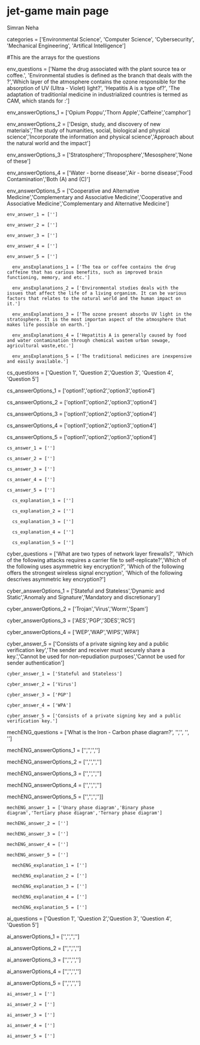 # jet-game main page
Simran
Neha

categories = ['Environmental Science', 'Computer Science', 'Cybersecurity', 'Mechanical Engineering', 'Artifical Intelligence']

#This are the arrays for the questions

env_questions = ['Name the drug associated with the plant source tea or coffee.', 'Environmental studies is defined as the branch that deals with the ?','Which layer of the atmosphere contains the ozone responsible for the absorption of UV (Ultra - Violet) light?', 'Hepatitis A is a type of?', 'The adaptation of traditionlal medicine in industrialized countries is termed as CAM, which stands for :']

  env_answerOptions_1 = ['Opium Poppu','Thorn Apple','Caffeine','camphor']

  env_answerOptions_2 = ['Design, study, and discovery of new materials','The study of humanities, social, biological and physical science','Incorporate                        the information and physical science','Approach about the natural world and the impact']

  env_answerOptions_3 = ['Stratosphere','Throposphere','Mesosphere','None of these']

  env_answerOptions_4 = ['Water - borne disease','Air - borne disease','Food Contamination','Both (A) and (C)']

  env_answerOptions_5 = ['Cooperative and Alternative Medicine','Complementary and Associative Medicine','Cooperative and Associative Medicine','Complementary and Alternative Medicine']

    env_answer_1 = ['']

    env_answer_2 = ['']

    env_answer_3 = ['']

    env_answer_4 = ['']

    env_answer_5 = ['']

      env_ansExplanations_1 = ['The tea or coffee contains the drug caffeine that has carious benefits, such as improved brain functioning, memory, and etc.']

      env_ansExplanations_2 = ['Environmental studies deals with the issues that affect the life of a living organism. It can be various factors that relates to the natural world and the human impact on it.']

      env_ansExplanations_3 = ['The ozone present absorbs UV light in the stratosphere. It is the most importan aspect of the atmosphere that makes life possible on earth.']

      env_ansExplanations_4 = ['Hepatitis A is generally caused by food and water contamination through chemical wastem urban sewage, agricultural waste,etc.']

      env_ansExplanations_5 = ['The traditional medicines are inexpensive and easily available.']

cs_questions = ['Question 1', 'Question 2','Question 3', 'Question 4', 'Question 5']

  cs_answerOptions_1 = ['option1','option2','option3','option4']

  cs_answerOptions_2 = ['option1','option2','option3','option4']

  cs_answerOptions_3 = ['option1','option2','option3','option4']

  cs_answerOptions_4 = ['option1','option2','option3','option4']

  cs_answerOptions_5 = ['option1','option2','option3','option4']

    cs_answer_1 = [''] 

    cs_answer_2 = [''] 

    cs_answer_3 = [''] 

    cs_answer_4 = ['']  

    cs_answer_5 = [''] 

      cs_explanation_1 = ['']

      cs_explanation_2 = ['']

      cs_explanation_3 = ['']

      cs_explanation_4 = ['']

      cs_explanation_5 = ['']

cyber_questions = ['What are two types of network layer firewalls?', 'Which of the following attacks requires a carrier file to self-replicate?','Which of the following uses asymmetric key encryption?', 'Which of the following offers the strongest wireless signal encryption', 'Which of the following descrives asymmetric key encryption?']

  cyber_answerOptions_1 = ['Stateful and Stateless','Dynamic and Static','Anomaly and Signature','Mandatory and discretionary']

  cyber_answerOptions_2 = ['Trojan','Virus','Worm','Spam']

  cyber_answerOptions_3 = ['AES','PGP','3DES','RC5']

  cyber_answerOptions_4 = ['WEP','WAP','WIPS','WPA']

  cyber_answer_5 = ['Consists of a private signing key and a public verification key','The sender and receiver must securely share a key.','Cannot be used for non-repudiation purposes','Cannot be used for sender authentication']

    cyber_answer_1 = ['Stateful and Stateless']

    cyber_answer_2 = ['Virus']

    cyber_answer_3 = ['PGP']

    cyber_answer_4 = ['WPA']

    cyber_answer_5 = ['Consists of a private signing key and a public verification key.']

mechENG_questions = ['What is the Iron - Carbon phase diagram?', '','', '', '']

  mechENG_answerOptions_1 = ['','','','']

  mechENG_answerOptions_2 = ['','','','']
  
  mechENG_answerOptions_3 = ['','','','']

  mechENG_answerOptions_4 = ['','','','']

  mechENG_answerOptions_5 = ['','','','']]

    mechENG_answer_1 = ['Unary phase diagram','Binary phase diagram','Tertiary phase diagram','Ternary phase diagram']

    mechENG_answer_2 = ['']

    mechENG_answer_3 = ['']

    mechENG_answer_4 = ['']

    mechENG_answer_5 = ['']

      mechENG_explanation_1 = ['']

      mechENG_explanation_2 = ['']

      mechENG_explanation_3 = ['']

      mechENG_explanation_4 = ['']

      mechENG_explanation_5 = ['']

ai_questions = ['Question 1', 'Question 2','Question 3', 'Question 4', 'Question 5']

  ai_answerOptions_1 = ['','','','']

  ai_answerOptions_2 = ['','','','']

  ai_answerOptions_3 = ['','','','']

  ai_answerOptions_4 = ['','','','']

  ai_answerOptions_5 = ['','','','']

    ai_answer_1 = ['']

    ai_answer_2 = ['']

    ai_answer_3 = ['']

    ai_answer_4 = ['']

    ai_answer_5 = ['']





